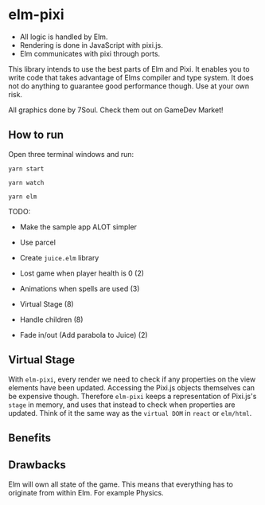 # elm-pixi

- All logic is handled by Elm.
- Rendering is done in JavaScript with pixi.js.
- Elm communicates with pixi through ports.

This library intends to use the best parts of Elm and Pixi. It enables you to write code that takes advantage
of Elms compiler and type system. It does not do anything to guarantee good performance though. Use at your own risk.

All graphics done by 7Soul. Check them out on GameDev Market!

## How to run

Open three terminal windows and run:

`yarn start`

`yarn watch`

`yarn elm`

TODO:

- Make the sample app ALOT simpler
- Use parcel
- Create `juice.elm` library

- Lost game when player health is 0 (2)
- Animations when spells are used (3)
- Virtual Stage (8)
- Handle children (8)
- Fade in/out (Add parabola to Juice) (2)

## Virtual Stage

With `elm-pixi`, every render we need to check if any properties on the view elements have been updated. Accessing the Pixi.js objects themselves can be expensive though. Therefore `elm-pixi` keeps a representation of Pixi.js's `stage` in memory, and uses that instead to check when properties are updated. Think of it the same way as the `virtual DOM` in `react` or `elm/html`.

## Benefits

## Drawbacks

Elm will own all state of the game. This means that everything has to originate from within Elm. For example Physics.


